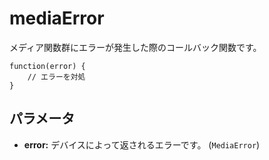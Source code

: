 mediaError
==========

メディア関数群にエラーが発生した際のコールバック関数です。


    function(error) {
        // エラーを対処
    }

パラメータ
----------

- __error:__ デバイスによって返されるエラーです。 (`MediaError`)
